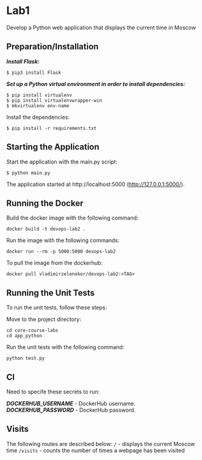 # Lab1

Develop a Python web application that displays the current time in Moscow

## Preparation/Installation

***Install Flask:***
```
$ pip3 install Flask
```

***Set up a Python virtual environment in order to install dependencies:***
```
$ pip install virtualenv
$ pip install virtualenvwrapper-win
$ mkvirtualenv env-name
```

Install the dependencies:

```
$ pip install -r requirements.txt
```

## Starting the Application

Start the application with the main.py script:

```
$ python main.py
```

The application started at http://localhost:5000 (http://127.0.0.1:5000/).

## Running the Docker 

Build the docker image with the following command:
```
docker build -t devops-lab2 .
```

Run the image with the following commands:
```
docker run --rm -p 5000:5000 devops-lab2
```

To pull the image from the dockerhub:


```
docker pull vladimirzelenokor/devops-lab2:<TAG>
```
## Running the Unit Tests

To run the unit tests, follow these steps:

Move to the project directory:

```
cd core-course-labs
cd app_python
```

Run the unit tests with the following command:

```
python test.py
```

## CI

Need to specife these secrets to run:

***DOCKERHUB_USERNAME*** - DockerHub username.
***DOCKERHUB_PASSWORD*** - DockerHub password.

## Visits

The following routes are described below:
`/` - displays the current Moscow time
`/visits` - counts the number of times a webpage has been visited
